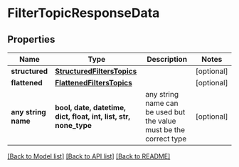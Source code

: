 # FilterTopicResponseData


## Properties
Name | Type | Description | Notes
------------ | ------------- | ------------- | -------------
**structured** | [**StructuredFiltersTopics**](StructuredFiltersTopics.md) |  | [optional] 
**flattened** | [**FlattenedFiltersTopics**](FlattenedFiltersTopics.md) |  | [optional] 
**any string name** | **bool, date, datetime, dict, float, int, list, str, none_type** | any string name can be used but the value must be the correct type | [optional]

[[Back to Model list]](../README.md#documentation-for-models) [[Back to API list]](../README.md#documentation-for-api-endpoints) [[Back to README]](../README.md)


